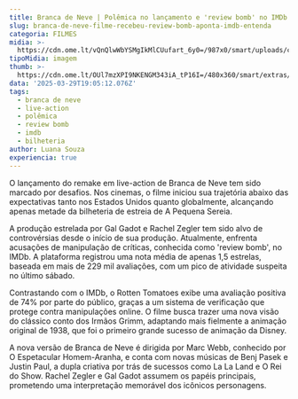 ```yaml
---
title: Branca de Neve | Polêmica no lançamento e 'review bomb' no IMDb
slug: branca-de-neve-filme-recebeu-review-bomb-aponta-imdb-entenda
categoria: FILMES
midia: >-
  https://cdn.ome.lt/vQnQlwWbYSMgIkMlCUufart_6y0=/987x0/smart/uploads/conteudo/fotos/brancadenevevarianteatrizes_VFHRW72.jpg
tipoMidia: imagem
thumb: >-
  https://cdn.ome.lt/OUl7mzXPI9NKENGM343iA_tP16I=/480x360/smart/extras/conteudos/brancadenevevarianteatrizes_RC3HKt5.jpg
data: '2025-03-29T19:05:12.076Z'
tags:
  - branca de neve
  - live-action
  - polêmica
  - review bomb
  - imdb
  - bilheteria
author: Luana Souza
experiencia: true
---
```


O lançamento do remake em live-action de Branca de Neve tem sido marcado por desafios. Nos cinemas, o filme iniciou sua trajetória abaixo das expectativas tanto nos Estados Unidos quanto globalmente, alcançando apenas metade da bilheteria de estreia de A Pequena Sereia.

A produção estrelada por Gal Gadot e Rachel Zegler tem sido alvo de controvérsias desde o início de sua produção. Atualmente, enfrenta acusações de manipulação de críticas, conhecida como 'review bomb', no IMDb. A plataforma registrou uma nota média de apenas 1,5 estrelas, baseada em mais de 229 mil avaliações, com um pico de atividade suspeita no último sábado.

Contrastando com o IMDb, o Rotten Tomatoes exibe uma avaliação positiva de 74% por parte do público, graças a um sistema de verificação que protege contra manipulações online. O filme busca trazer uma nova visão do clássico conto dos Irmãos Grimm, adaptando mais fielmente a animação original de 1938, que foi o primeiro grande sucesso de animação da Disney.

A nova versão de Branca de Neve é dirigida por Marc Webb, conhecido por O Espetacular Homem-Aranha, e conta com novas músicas de Benj Pasek e Justin Paul, a dupla criativa por trás de sucessos como La La Land e O Rei do Show. Rachel Zegler e Gal Gadot assumem os papéis principais, prometendo uma interpretação memorável dos icônicos personagens.
